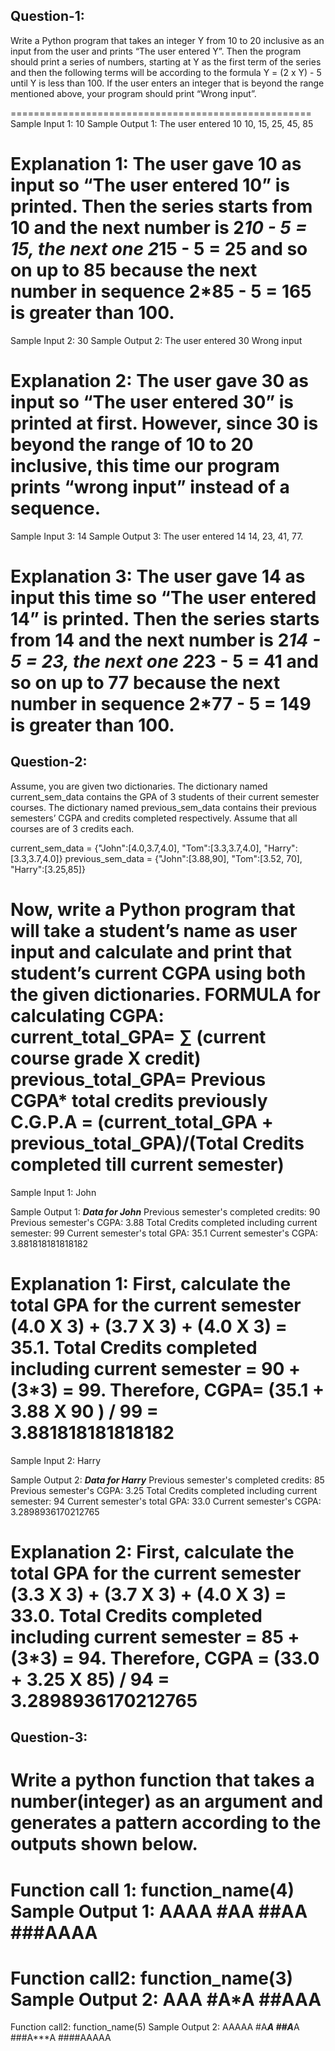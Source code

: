## Question-1:
Write a Python program that takes an integer Y from 10 to 20 inclusive as 
an input from the user and prints “The user entered Y”. Then the program 
should print a series of numbers, starting at Y as the first term of the 
series and then the following terms will be according to the formula Y = (2 
x Y) - 5 until Y is less than 100. If the user enters an integer that is 
beyond the range mentioned above, your program should print “Wrong input”.

====================================================
Sample Input 1:
10
Sample Output 1:
The user entered 10
10, 15, 25, 45, 85

Explanation 1:
The user gave 10 as input so “The user entered 10” is printed. Then the 
series starts from 10 and the next number is 2*10 - 5 = 15, the next one 
2*15 - 5 = 25 and so on up to 85 because the next number in sequence 2*85 - 
5 = 165 is greater than 100.
====================================================
Sample Input 2:
30
Sample Output 2:
The user entered 30
Wrong input

Explanation 2: The user gave 30 as input so “The user entered 30” is 
printed at first. However, since 30 is beyond the range of 10 to 20 
inclusive, this time our program prints “wrong input” instead of a sequence.
====================================================
Sample Input 3:
14
Sample Output 3:
The user entered 14
14, 23, 41, 77.

Explanation 3:
The user gave 14 as input this time so “The user entered 14” is printed. 
Then the series starts from 14 and the next number is 2*14 - 5 = 23, the 
next one 2*23 - 5 = 41 and so on up to 77 because the next number in 
sequence 2*77 - 5 = 149 is greater than 100.
====================================================

## Question-2:
Assume, you are given two dictionaries. The dictionary named 
current_sem_data contains the GPA of 3 students of their current semester 
courses. The dictionary named previous_sem_data contains their previous 
semesters’ CGPA and credits completed respectively. Assume that all courses 
are of 3 credits each.

current_sem_data = 
{"John":[4.0,3.7,4.0], "Tom":[3.3,3.7,4.0], "Harry":[3.3,3.7,4.0]}
previous_sem_data = {"John":[3.88,90], "Tom":[3.52, 70], "Harry":[3.25,85]}

Now, write a Python program that will take a student’s name as user input 
and calculate and print that student’s current CGPA using both the given 
dictionaries.
FORMULA for calculating CGPA:
current_total_GPA= ∑ (current course grade X credit)
previous_total_GPA= Previous CGPA* total credits previously
C.G.P.A = (current_total_GPA + previous_total_GPA)/(Total Credits completed 
till current semester)
=======================================================
Sample Input 1:
John

Sample Output 1:
*****Data for John*****
Previous semester's completed credits: 90
Previous semester's CGPA: 3.88
Total Credits completed including current semester: 99
Current semester's total GPA: 35.1
Current semester's CGPA: 3.881818181818182

Explanation 1:
First, calculate the total GPA for the current semester (4.0 X 3) + (3.7 X 
3) + (4.0 X 3) = 35.1. Total Credits completed including current semester = 
90 + (3*3) = 99.
Therefore, CGPA= (35.1 + 3.88 X 90 ) / 99 = 3.881818181818182
=======================================================
Sample Input 2:
Harry

Sample Output 2:
*****Data for Harry*****
Previous semester's completed credits: 85
Previous semester's CGPA: 3.25
Total Credits completed including current semester: 94
Current semester's total GPA: 33.0
Current semester's CGPA: 3.2898936170212765

Explanation 2:
First, calculate the total GPA for the current semester (3.3 X 3) + (3.7 X 
3) + (4.0 X 3) = 33.0. Total Credits completed including current semester = 
85 + (3*3) = 94.
Therefore, CGPA = (33.0 + 3.25 X 85) / 94 = 3.2898936170212765
  =======================================================

## Question-3:
Write a python function that takes a number(integer) as an argument and 
generates a pattern according to the outputs shown below.
================================================
Function call 1:
function_name(4)
Sample Output 1:
AAAA
#A**A
##A**A
###AAAA
================================================
Function call2:
function_name(3)
Sample Output 2:
AAA
#A*A
##AAA
================================================
Function call2:
function_name(5)
Sample Output 2:
AAAAA
#A***A
##A***A
###A***A
####AAAAA